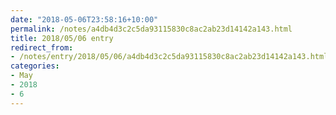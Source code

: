 ```yaml
---
date: "2018-05-06T23:58:16+10:00"
permalink: /notes/a4db4d3c2c5da93115830c8ac2ab23d14142a143.html
title: 2018/05/06 entry
redirect_from:
- /notes/entry/2018/05/06/a4db4d3c2c5da93115830c8ac2ab23d14142a143.html
categories:
- May
- 2018
- 6
---
```

